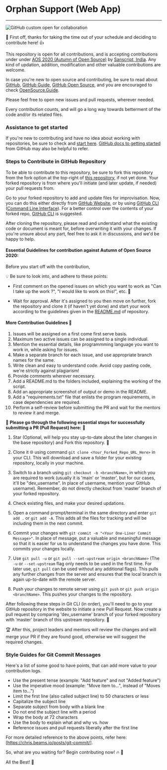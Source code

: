 # Orphan Support (Web App)

---

![GitHub custom open for collaboration](https://img.shields.io/badge/Open%20For-Collaboration-brightgreen?style=for-the-badge)

🎉 First off, thanks for taking the time out of your schedule and deciding to contribute here! 👍

This repository is open for all contributions, and is accepting contributions under under [AOS 2020 (Autumn of Open Source)](http://aos.sanscript.tech/) by [Sanscript, India](https://sanscript.tech/). Any kind of updation, addition, modification and other valuable contributions are welcome.

In case you're new to open source and contributing, be sure to read about [GitHub](https://guides.github.com/activities/hello-world/#:~:text=GitHub%20is%20a%20code%20hosting,%2C%20commits%2C%20and%20Pull%20Requests.), [GitHub Guide](https://guides.github.com/), [GitHub Open Source](https://github.com/open-source), and you are encouraged to check [OpenSource.Guide](http://opensource.guide/).

Please feel free to open new issues and pull requests, wherever needed.

Every contribution counts, and will go a long way towards betterment of the code and/or its related files.

### Assistance to get started

If you're new to contributing and have no idea about working with repositories, be sure to check and [start here](https://github.com/firstcontributions/first-contributions). [GitHub docs to getting started](https://docs.github.com/en/free-pro-team@latest/github/getting-started-with-github) from GitHub may also be helpful to refer.

### Steps to Contribute in GitHub Repository

To be able to contribute to this repository, be sure to fork this repository from the fork option at the top-right of [this repository](https://github.com/sanscript-tech/orphan_support-php), if not yet done. Your forked repository is from where you'll initiate (and later update, if needed) your pull requests from.

Go to your forked repository to add and update files for improvisation. 
Now, you can do this either directly from [GitHub Website](https://github.com), or by using [GitHub CLI](https://github.com/cli/cli) ([Command Line Interface](https://docs.github.com/en/github/getting-started-with-github/set-up-git)). For a better control over the contents of your forked repo, [GitHub CLI]((https://docs.github.com/en/github/getting-started-with-github/set-up-git)) is suggested.

After cloning the repository, please read and understand what the existing code or document is meant for, before overwriting it with your changes. If you're unsure about any part, feel free to ask it in discussions, and we'd be happy to help.

#### Essential Guidelines for contribution against Autumn of Open Source 2020:

Before you start off with the contribution, 

:bulb: Be sure to look into, and adhere to these points: 

* First comment on the opened issues on which you want to work as "Can I take up the work ?", "I would like to work on this!", etc. :loudspeaker:

* Wait for approval. After it's assigned to you then move on further, fork the repository and clone it (if haven't yet done) and start your work according to the guidelines given in the [README.md](https://github.com/sanscript-tech/orphan_support-php/blob/main/README.md) of repository.

#### More Contribution Guidelines :guard:

 1. Issues will be assigned on a first come first serve basis.
 2. Maximum two active issues can be assigned to a single individual.
 3. Mention the essential details, like programmming language you want to work in, while asking for issues.
 4. Make a separate branch for each issue, and use appropriate branch names for the same.
 5. Write clean and easy to understand code. Avoid copy pasting code, we're strictly against plagiarism! 
 6. Provide comments wherever necessary.
 7. Add a README.md to the folders included, explaining the working of the script.
 8. Add an appropriate screenshot of output or demo in the README.
 9. Add a "requirements.txt" file that enlists the program requirements, in case dependencies are required.
10. Perform a self-review before submitting the PR and wait for the mentors to review it and merge.

:ribbon: **Please go through the following essential steps for successfully submitting a PR (Pull Request) here:** :rocket:

1. Star (Optional, will help you stay up-to-date about the later changes in the base repository) and Fork this repository. :checkered_flag:

2. Clone it :globe_with_meridians: using command `git clone <Your_Forked_Repo_URL_Here>` in your CLI. This will download and save a folder for your existing repository, locally in your machine.

3. Switch to a branch using `git checkout -b <branchName>`, in which you are required to work (usually it is 'main' or 'master', but for our cases, it'll be "dev_username". In place of username, mention your GitHub username). Remember, do not directly checkout from 'master' branch of your forked repository.

4. Check existing files, and make your desired updations.

5. Open a command prompt/terminal in the same directory and enter `git add .` or `git add -A`. This adds all the files for tracking and will be including them in the next commit.

6. Commit your changes with `git commit -m "<Your One-Liner Commit Message>"`. In place of message, put a valuable and meaningful message so that it is easier for us to understand the changes you have done. This commits your changes locally.

7. Use `git pull -u` or `git pull --set-upstream origin <branchName>` (The `-u` or `--set-upstream` flag only needs to be used in the first time. For later use, `git pull` can be used without any additional flags). This pulls any further changes from the server and ensures that the local branch is again up-to-date with the remote server. 

8. Push your changes to remote server using `git push` or `git push origin <branchName>`. This pushes your changes to the repository.

After following these steps in Git CLI (in order), you'll need to go to your GitHub repository in the website to initiate a new Pull Request. Now create a pull request by comparing 'dev_username' branch of your forked repository with 'master' branch of this upstream repository. :confetti_ball:

:trophy: After this, project leaders and mentors will review the changes and will merge your PR if they are found good, otherwise we will suggest the required changes.

### Style Guides for Git Commit Messages

Here's a list of some good to have points, that can add more value to your contribution logs.

- Use the present tense (example: "Add feature" and not "Added feature")
- Use the imperative mood (example: "Move item to...", instead of "Moves item to...")
- Limit the first line (also called subject line) to 50 characters or less
- Capitalize the subject line
- Separate subject from body with a blank line
- Do not end the subject line with a period
- Wrap the body at 72 characters
- Use the body to explain what and why vs. how
- Reference issues and pull requests liberally after the first line

For more detailed reference to the above points, refer here: [https://chris.beams.io/posts/git-commit/].


So, what are you waiting for? Begin contributing now! :fire: :rocket:

All the Best! 🥇
